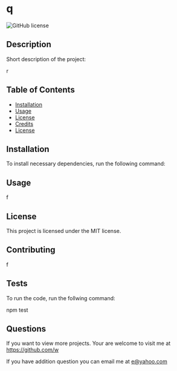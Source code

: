 # q

![GitHub license](https://img.shields.io/badge/license-MIT-blue.svg)

  ## Description

  Short description of the project: 

  r
  
  ## Table of Contents
  
  - [Installation](#installation)
  - [Usage](#usage)
  - [License](#license)
  - [Credits](#credits)
  - [License](#license)
  
  ## Installation

  To install necessary dependencies, run the following command: 

   

  ## Usage

  f

  ## License
This project is licensed under the MIT license.

  ## Contributing 

  f
  
  ## Tests

  To run the code, run the follwing command:

  npm test

  ## Questions

  If you want to view more projects. Your are welcome to visit me at https://github.com/w

  If you have addition question you can email me at e@yahoo.com 
